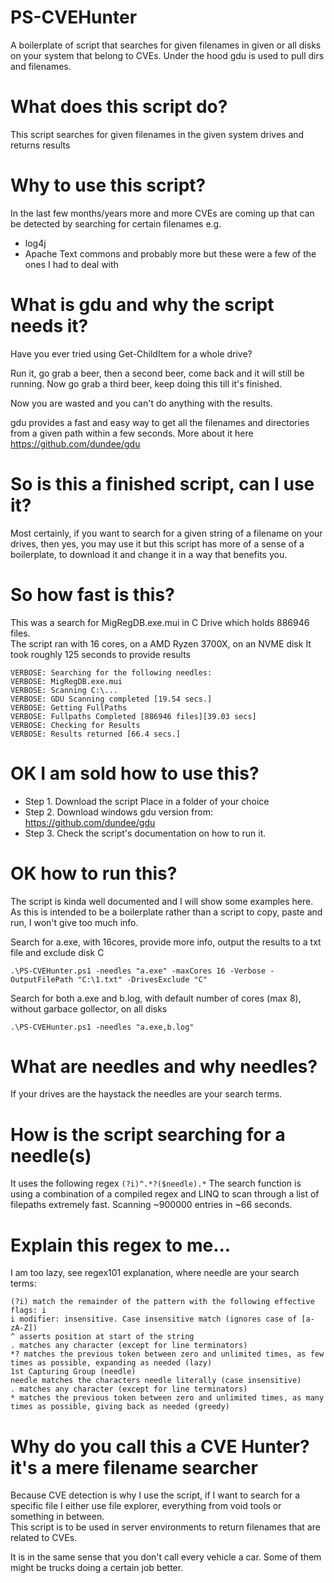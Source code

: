 # PS-CVEHunter
A boilerplate of script that searches for given filenames in given or all disks on your system that belong to CVEs. Under the hood gdu is used to pull dirs and filenames.

# What does this script do?
This script searches for given filenames in the given system drives and returns results

# Why to use this script?
In the last few months/years more and more CVEs are coming up that can be detected by searching
for certain filenames
e.g.
- log4j
- Apache Text commons 
and probably more but these were a few of the ones I had to deal with

# What is gdu and why the script needs it?
Have you ever tried using Get-ChildItem for a whole drive?   

Run it, go grab a beer, then a second beer, come back and it will still be running. 
Now go grab a third beer, keep doing this till it's finished.  

Now you are wasted and you can't do anything with the results. 

gdu provides a fast and easy way to get all the filenames and directories from a given
path within a few seconds. More about it here https://github.com/dundee/gdu

# So is this a finished script, can I use it?
Most certainly, if you want to search for a given string of a filename on your drives, then
yes, you may use it but this script has more of a sense of a boilerplate, to download it
and change it in a way that benefits you.

# So how fast is this?
This was a search for MigRegDB.exe.mui in C Drive which holds 886946 files.  
The script ran with 16 cores, on a AMD Ryzen 3700X, on an NVME disk
It took roughly 125 seconds to provide results
```
VERBOSE: Searching for the following needles:  
VERBOSE: MigRegDB.exe.mui  
VERBOSE: Scanning C:\...  
VERBOSE: GDU Scanning completed [19.54 secs.]  
VERBOSE: Getting FullPaths  
VERBOSE: Fullpaths Completed [886946 files][39.03 secs]  
VERBOSE: Checking for Results  
VERBOSE: Results returned [66.4 secs.]  
```

# OK I am sold how to use this?
* Step 1.
Download the script
Place in a folder of your choice
* Step 2.
Download windows gdu version from:
https://github.com/dundee/gdu
* Step 3.
Check the script's documentation on how to run it.

# OK how to run this?
The script is kinda well documented and I will show some examples here.
As this is intended to be a boilerplate rather than a script to copy, paste and run, I won't give too much info. 

Search for a.exe, with 16cores, provide more info, output the results to a txt file and exclude disk C

```
.\PS-CVEHunter.ps1 -needles "a.exe" -maxCores 16 -Verbose -OutputFilePath "C:\1.txt" -DrivesExclude "C"
```
Search for both a.exe and b.log, with default number of cores (max 8), without garbace gollector, on all disks
```
.\PS-CVEHunter.ps1 -needles "a.exe,b.log"
```

# What are needles and why needles?
If your drives are the haystack the needles are your search terms.

# How is the script searching for a needle(s) 
It uses the following regex
`(?i)^.*?($needle).*`
The search function is using a combination of a compiled regex and LINQ
to scan through a list of filepaths extremely fast. Scanning ~900000 entries
in ~66 seconds.

# Explain this regex to me...
I am too lazy, see regex101 explanation, where needle are your search terms:
```
(?i) match the remainder of the pattern with the following effective flags: i
i modifier: insensitive. Case insensitive match (ignores case of [a-zA-Z])
^ asserts position at start of the string
. matches any character (except for line terminators)
*? matches the previous token between zero and unlimited times, as few times as possible, expanding as needed (lazy)
1st Capturing Group (needle)
needle matches the characters needle literally (case insensitive)
. matches any character (except for line terminators)
* matches the previous token between zero and unlimited times, as many times as possible, giving back as needed (greedy)   
```

# Why do you call this a CVE Hunter? it's a mere filename searcher
Because CVE detection is why I use the script, if I want to search for a specific file I either use file explorer, everything from void tools or something in between.    
This script is to be used in server environments to return filenames that are related to CVEs.

It is in the same sense that you don't call every vehicle a car. Some of them might be trucks doing a certain job better. 

